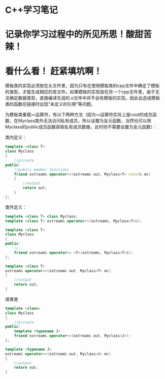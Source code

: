# C++学习笔记

# 记录你学习过程中的所见所思！酸甜苦辣！

# 看什么看！ 赶紧填坑啊！ 

模板类的实现必须放在头文件里，因为只有在使用模板类的cpp文件中确定了模板的类型，才能生成相应的库文件。如果模板的实现放在另一个cpp文件里，由于无法确定数据类型，直接编译生成的.o文件中并不会有模板的实现，因此会造成模板类的函数在链接时出现“未定义的引用”等问题。

为模板类重载`<<`运算符，有以下两种方法（因为`<<`运算符实际上是cout的成员函数，在Myclass类外无法访问私有成员，所以设置为友元函数，当然也可以用Myclass的public成员函数获取私有成员数据，此时则不需要设置为友元函数）：

类内定义：

```cpp
template <class T>
class Myclass
{
	//private
public:
	//public member functions
	friend ostream& operator<<(ostream& out, Myclass<T> const& mc)
	{
		//output
		return out;
	}
};
```

类外定义：

```cpp
template <class T> class Myclass;
template <class T> ostream& operator<<(ostream&, Myclass<T>&);

template <class T>
class Myclass
{
public:
	//...
	friend ostream& operator<< <T>(ostream&, Myclass<T>&);
};

template <class T>
ostream& operator<<(ostream& out, Myclass<T> mc)
{
	//output
	return out;
}
```

或者是

```cpp
template <class>
class Myclass
{
	//private
public:
	template <typename J>
	friend ostream& operator<<(ostream& out, Myclass<J>);
};

template <typename J>
ostream& operator<<(ostream& out, Myclass<J> mc)
{
	//output
	return out;
}
```
